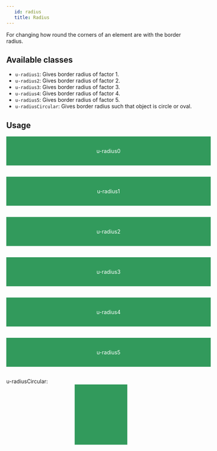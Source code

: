 ```yaml
---
   id: radius
   title: Radius
---
```


<a class="SourceView-page" href="https://github.com/aptuitiv/cacao/blob/master/src/css/utils/radius/radius.css"></a>

For changing how round the corners of an element are with the border radius.

## Available classes

* `u-radius1`: Gives border radius of factor 1. 
* `u-radius2`: Gives border radius of factor 2. 
* `u-radius3`: Gives border radius of factor 3. 
* `u-radius4`: Gives border radius of factor 4. 
* `u-radius5`: Gives border radius of factor 5. 
* `u-radiusCircular`: Gives border radius such that object is circle or oval.

## Usage

<style>
.Example-element {
    background-color: #329A5C;
    color: #FFF;
    padding: 30px 20px;
    width: 100%;
    display: block;
    text-align: center;
    margin: 0 auto;
    margin-bottom: 30px;
}
</style>

<div class="CodeSample">
    <div class="Example-parent">
        <span class="Example-element u-radius0">u-radius0 </span>
        <span class="Example-element u-radius1">u-radius1 </span>
        <span class="Example-element u-radius2">u-radius2 </span>
        <span class="Example-element u-radius3">u-radius3 </span>
        <span class="Example-element u-radius4">u-radius4 </span>
        <span class="Example-element u-radius5">u-radius5 </span>
        u-radiusCircular:
        <span class="Example-element u-radiusCircular" 
              style="sizing: border-box; width: 100px; height:100px;"></span>
</div>